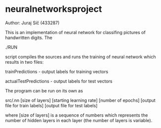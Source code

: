 # neuralnetworksproject

Author: Juraj Síč (433287)

This is an implementation of neural network for classifing pictures of handwritten digits. The

./RUN

script compiles the sources and runs the training of neural network which results in two files:

trainPredictions - output labels for training vectors

actualTestPredictions - output labels for test vectors

The program can be run on its own as

src/.nn [size of layers] [starting learning rate] [number of epochs] [output file for train labels] [output file for test labels]

where [size of layers] is a sequence of numbers which represents the number of hidden layers in each layer (the number of layers is variable).